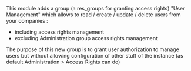This module adds a group (a res_groups for granting access rights) "User Management"
which allows to read / create / update / delete users from your companies :
  * including access rights management
  * excluding Administration group access rights management

The purpose of this new group is to grant user authorization to manage users but without
allowing configuration of other stuff of the instance
(as default Administration > Access Rights can do)
